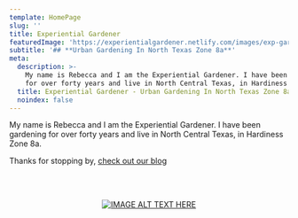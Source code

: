 ```yaml
---
template: HomePage
slug: ''
title: Experiential Gardener
featuredImage: 'https://experientialgardener.netlify.com/images/exp-gardener-harvest.jpg'
subtitle: '## **Urban Gardening In North Texas Zone 8a**'
meta:
  description: >-
    My name is Rebecca and I am the Experiential Gardener. I have been gardening
    for over forty years and live in North Central Texas, in Hardiness Zone 8a.
  title: Experiential Gardener - Urban Gardening In North Texas Zone 8a
  noindex: false
---
```



My name is Rebecca and I am the Experiential Gardener. I have been gardening for over forty years and live in North Central Texas, in Hardiness Zone 8a.


Thanks for stopping by, [check out our blog](https://experientialgardener.netlify.com/blog/)

<br><br>


<center>

[![IMAGE ALT TEXT HERE](https://experientialgardener.netlify.com/images/rebecca-holding-basket.jpg "Rebecca holding a weekly harvest from her own Urban Garden in Denton, Tx.")](https://experientialgardener.netlify.com/blog)


</center>